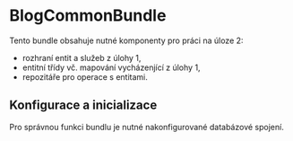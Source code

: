 BlogCommonBundle
================

Tento bundle obsahuje nutné komponenty pro práci na úloze 2:

  * rozhraní entit a služeb z úlohy 1,
  * entitní třídy vč. mapování vycházenjící z úlohy 1,
  * repozitáře pro operace s entitami.


Konfigurace a inicializace
--------------------------

Pro správnou funkci bundlu je nutné nakonfigurované databázové spojení.

